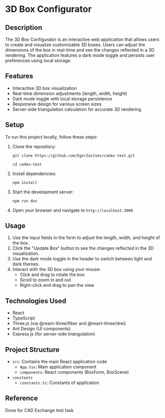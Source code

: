 # 3D Box Configurator

## Description

The 3D Box Configurator is an interactive web application that allows users to create and visualize customizable 3D boxes. Users can adjust the dimensions of the box in real-time and see the changes reflected in a 3D rendering. The application features a dark mode toggle and persists user preferences using local storage.

## Features

- Interactive 3D box visualization
- Real-time dimension adjustments (length, width, height)
- Dark mode toggle with local storage persistence
- Responsive design for various screen sizes
- Server-side triangulation calculation for accurate 3D rendering

## Setup

To run this project locally, follow these steps:

1. Clone the repository:
   
   `git clone https://github.com/EgorZaitsev/cadex-test.git`

   `cd cadex-test`
   

2. Install dependencies:

   `npm install`

3. Start the development server:

   `npm run dev`

4. Open your browser and navigate to `http://localhost:3000`

## Usage

1. Use the input fields in the form to adjust the length, width, and height of the box.
2. Click the "Update Box" button to see the changes reflected in the 3D visualization.
3. Use the dark mode toggle in the header to switch between light and dark themes.
4. Interact with the 3D box using your mouse:
    - Click and drag to rotate the box
    - Scroll to zoom in and out
    - Right-click and drag to pan the view

## Technologies Used

- React
- TypeScript
- Three.js (via @react-three/fiber and @react-three/drei)
- Ant Design (UI components)
- Express.js (for server-side triangulation)

## Project Structure

- `src`: Contains the main React application code
    - `App.tsx`: Main application component
    - `components`: React components (BoxForm, BoxScene)
- `constants`
  - `constants.ts`: Constants of application

## Reference

Done for CAD Exchange test task
